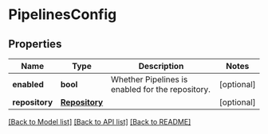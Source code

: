 # PipelinesConfig

## Properties
Name | Type | Description | Notes
------------ | ------------- | ------------- | -------------
**enabled** | **bool** | Whether Pipelines is enabled for the repository. | [optional] 
**repository** | [**Repository**](Repository.md) |  | [optional] 

[[Back to Model list]](../README.md#documentation-for-models) [[Back to API list]](../README.md#documentation-for-api-endpoints) [[Back to README]](../README.md)


